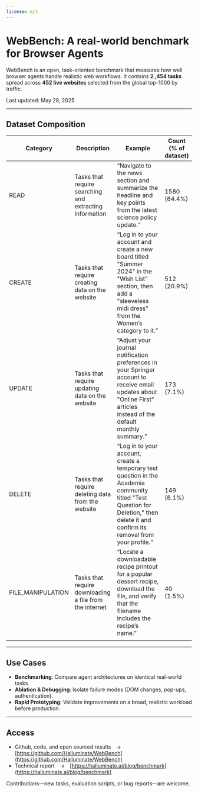```yaml
---
license: mit
---
```


# WebBench: A real-world benchmark for Browser Agents

WebBench is an open, task-oriented benchmark that measures how well browser agents handle realistic web workflows.
It contains **2 ,454 tasks** spread across **452 live websites** selected from the global top-1000 by traffic.

Last updated: May 28, 2025

---

## Dataset Composition

| Category           | Description                                             | Example                                                                                                                                                                             | Count (% of dataset) |
| ------------------ | ------------------------------------------------------- | ----------------------------------------------------------------------------------------------------------------------------------------------------------------------------------- | -------------------- |
| READ               | Tasks that require searching and extracting information | “Navigate to the news section and summarize the headline and key points from the latest science policy update.”                                                                     | 1580 (64.4%)         |
| CREATE             | Tasks that require creating data on the website         | “Log in to your account and create a new board titled "Summer 2024" in the "Wish List" section, then add a "sleeveless midi dress" from the Women’s category to it.”                | 512 (20.9%)          |
| UPDATE             | Tasks that require updating data on the website         | “Adjust your journal notification preferences in your Springer account to receive email updates about "Online First" articles instead of the default monthly summary.”              | 173 (7.1%)           |
| DELETE             | Tasks that require deleting data from the website       | “Log in to your account, create a temporary test question in the Academia community titled "Test Question for Deletion," then delete it and confirm its removal from your profile.” | 149 (6.1%)           |
| FILE\_MANIPULATION | Tasks that require downloading a file from the internet | “Locate a downloadable recipe printout for a popular dessert recipe, download the file, and verify that the filename includes the recipe’s name.”                                   | 40 (1.5%)            |
                                                                                                                                                                     |

---

## Use Cases

* **Benchmarking**: Compare agent architectures on identical real-world tasks.
* **Ablation & Debugging**: Isolate failure modes (DOM changes, pop-ups, authentication).
* **Rapid Prototyping**: Validate improvements on a broad, realistic workload before production.

---

## Access

* Github, code, and open sourced results → [https://github.com/Halluminate/WebBench](https://github.com/Halluminate/WebBench)
* Technical report → [https://halluminate.ai/blog/benchmark](https://halluminate.ai/blog/benchmark)

Contributions—new tasks, evaluation scripts, or bug reports—are welcome.

